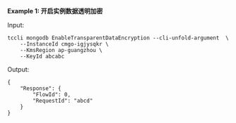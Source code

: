 **Example 1: 开启实例数据透明加密**



Input: 

```
tccli mongodb EnableTransparentDataEncryption --cli-unfold-argument  \
    --InstanceId cmgo-igjysqkr \
    --KmsRegion ap-guangzhou \
    --KeyId abcabc
```

Output: 
```
{
    "Response": {
        "FlowId": 0,
        "RequestId": "abcd"
    }
}
```

